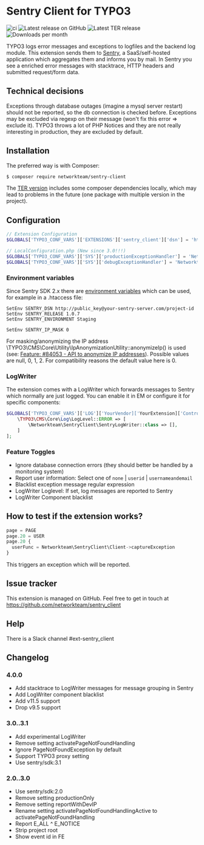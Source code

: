# Sentry Client for TYPO3

![ci](https://github.com/networkteam/sentry_client/actions/workflows/ci.yml/badge.svg)
![Latest release on GitHub](https://img.shields.io/github/v/release/networkteam/sentry_client?logo=github)
![Latest TER release](https://shields.io/endpoint?url=https://typo3-badges.dev/badge/sentry_client/version/shields)
![Downloads per month](https://img.shields.io/packagist/dm/networkteam/sentry-client?style=plastic)

TYPO3 logs error messages and exceptions to logfiles and the backend log module. This extension sends them to [Sentry](https://sentry.io/),
a SaaS/self-hosted application which aggregates them and informs you by mail. In Sentry you see a enriched error messages with
stacktrace, HTTP headers and submitted request/form data.

## Technical decisions

Exceptions through database outages (imagine a mysql server restart) should not be reported, so the db connection is checked
before. Exceptions may be excluded via regexp on their message (won't fix this error => exclude it).
TYPO3 throws a lot of PHP Notices and they are not really interesting in production, they are excluded by default.

## Installation

The preferred way is with Composer:

```bash
$ composer require networkteam/sentry-client
```

The [TER version](http://typo3.org/extensions/repository/view/sentry_client) includes some composer dependencies locally,
which may lead to problems in the future (one package with multiple version in the project).

## Configuration

```php
// Extension Configuration
$GLOBALS['TYPO3_CONF_VARS']['EXTENSIONS']['sentry_client']['dsn'] = 'http://public_key@your-sentry-server.com/project-id';

// LocalConfiguration.php (New since 3.0!!!)
$GLOBALS['TYPO3_CONF_VARS']['SYS']['productionExceptionHandler'] = 'Networkteam\SentryClient\ProductionExceptionHandler';
$GLOBALS['TYPO3_CONF_VARS']['SYS']['debugExceptionHandler'] = 'Networkteam\SentryClient\DebugExceptionHandler';
```

### Environment variables

Since Sentry SDK 2.x there are [environment variables](https://docs.sentry.io/error-reporting/configuration/?platform=php#dsn) which can be used, for example in a .htaccess file:

```apacheconfig
SetEnv SENTRY_DSN http://public_key@your-sentry-server.com/project-id
SetEnv SENTRY_RELEASE 1.0.7
SetEnv SENTRY_ENVIRONMENT Staging

SetEnv SENTRY_IP_MASK 0
```

For masking/anonymizing the IP address \TYPO3\CMS\Core\Utility\IpAnonymizationUtility::anonymizeIp()
is used (see: [Feature: #84053 - API to anonymize IP addresses](https://docs.typo3.org/c/typo3/cms-core/main/en-us/Changelog/7.6.x/Feature-84053-APIToAnonymizeIPAddresses.html)).
Possible values are null, 0, 1, 2. For compatibility reasons the default value here is 0.

### LogWriter

The extension comes with a LogWriter which forwards messages to Sentry which normally are just logged.
You can enable it in EM or configure it for specific components:

```php
$GLOBALS['TYPO3_CONF_VARS']['LOG']['YourVendor]['YourExtension]['Controller']['writerConfiguration'] = [
    \TYPO3\CMS\Core\Log\LogLevel::ERROR => [
        \Networkteam\SentryClient\SentryLogWriter::class => [],
    ]
];
```

### Feature Toggles

* Ignore database connection errors (they should better be handled by a monitoring system)
* Report user information: Select one of `none` | `userid` | `usernameandemail`
* Blacklist exception message regular expression
* LogWriter Loglevel: If set, log messages are reported to Sentry
* LogWriter Component blacklist

## How to test if the extension works?

```typescript
page = PAGE
page.20 = USER
page.20 {
  userFunc = Networkteam\SentryClient\Client->captureException
}
```
This triggers an exception which will be reported.

## Issue tracker

This extension is managed on GitHub. Feel free to get in touch at
https://github.com/networkteam/sentry_client

## Help

There is a Slack channel #ext-sentry_client

## Changelog

### 4.0.0

* Add stacktrace to LogWriter messages for message grouping in Sentry
* Add LogWriter component blacklist
* Add v11.5 support
* Drop v9.5 support

### 3.0..3.1

* Add experimental LogWriter
* Remove setting activatePageNotFoundHandling
* Ignore PageNotFoundException by default
* Support TYPO3 proxy setting
* Use sentry/sdk:3.1

### 2.0..3.0

* Use sentry/sdk:2.0
* Remove setting productionOnly
* Remove setting reportWithDevIP
* Rename setting activatePageNotFoundHandlingActive to activatePageNotFoundHandling
* Report E_ALL ^ E_NOTICE
* Strip project root
* Show event id in FE
